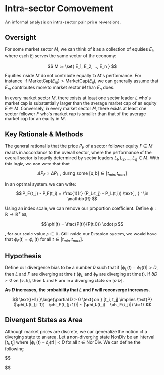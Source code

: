 # Intra-sector Comovement

An informal analysis on intra-sector pair price reversions.

## Oversight

For some market sector $M$, we can think of it as a collection of equities $E_i$, where each $E_i$ serves the same sector of the economy:

$$
M := \set{ E_1, E_2, ..., E_n }
$$

Equities inside $M$ do not contribute equally to $M$'s performance. For instance, if $\text{MarketCap}(E_m) > \text{MarketCap}(E_n)$, we can generally assume that $E_m$ contributes more to market sector $M$ than $E_n$ does.

In every market sector $M$, there exists at least one sector leader $L$ who's market cap is substantially larger than the average market cap of an equity $E \in M$. Conversely, in every market sector $M$, there exists at least one sector follower $F$ who's market cap is smaller than that of the average market cap for an equity in $M$. 

## Key Rationale & Methods

The general rational is that the price $P_F$ of a sector follower equity $F \in M$ reacts in accordance to the overall sector, where the performance of the overall sector is heavily determined by sector leaders $L_1, L_2, ..., L_q \in M$. With this logic, we can write that that:

$$
\Delta P_F \propto \Delta P_L \text{ , during some } [a,b] \in [t_{min}, t_{max}]
$$

In an optimal system, we can write:

$$
P_F(t_j) - P_F(t_i) = \frac{1}{r} (P_L(t_j) - P_L(t_i)) \text{ , } r \in \mathbb{R}
$$

Using an index scale, we can remove our proportion coefficient. Define $\phi: \mathbb{R} \to \mathbb{R^+}$ as,

$$
\phi(t) = \frac{P(t)}{P(t_0)} \cdot p
$$

, for our scale value $p \in \mathbb{R}$. Still inside our Eutopian system, we would have that $\phi_F(t) = \phi_L(t)$ for all $t \in [t_{min}, t_{max}]$. 

## Hypothesis

Define our divergence bias to be a number $D$ such that if $|\phi_L(t) - \phi_F(t)| > D$, then $L$ and $F$ are diverging at time $t$ ($\phi_L$ and $\phi_F$ are diverging at time $t$). If $\partial D > 0$ on $[a,b]$, then $L$ and $F$ are in a diverging state on $[a,b]$.

**As $D$ increases, the probability that $L$ and $F$ will reconverge increases.**

$$
\text{(H1) }\large{\partial D > 0 \text{ on } [t_i, t_j] \implies \text{P}(|\phi_L(t_{j+1}) - \phi_F(t_{j+1})| < |\phi_L(t_j) - \phi_F(t_j)|) \to 1}
$$

## Divergent States as Area
Although market prices are discrete, we can generalize the notion of a diverging state to an area. Let a non-diverging state $\text{NonDiv}$ be an interval $[t_i, t_j]$ where $|\phi_L(t) - \phi_f(t)| < D \text{ for all } t \in \text{NonDiv}$. We can define the following:

$$

$$


